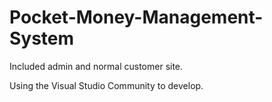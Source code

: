 # Pocket-Money-Management-System
 
 Included admin and normal customer site.
 
 Using the Visual Studio Community to develop.
